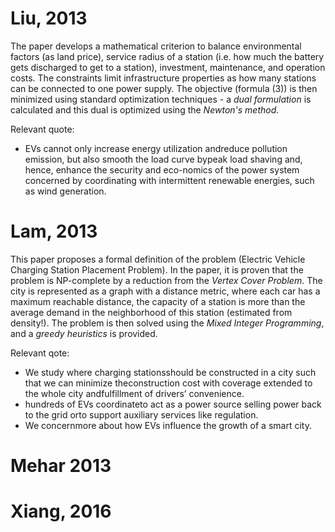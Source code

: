 # Liu, 2013

The paper develops a mathematical criterion to balance environmental factors (as land price), service radius of a station (i.e. how much the battery gets discharged to get to a station), investment, maintenance, and operation costs. The constraints limit infrastructure properties as how many stations can be connected to one power supply. The objective (formula (3)) is then minimized using standard optimization techniques - a *dual formulation* is calculated and this dual is optimized using the *Newton's method*.

Relevant quote:
* EVs cannot only increase energy utilization andreduce pollution emission, but also smooth the load curve bypeak load shaving and, hence, enhance the security and eco-nomics of the power system concerned by coordinating with intermittent renewable energies, such as wind generation.

# Lam, 2013

This paper proposes a formal definition of the problem (Electric Vehicle Charging Station Placement Problem). In the paper, it is proven that the problem is NP-complete by a reduction from the *Vertex Cover Problem*. The city is represented as a graph with a distance metric, where each car has a maximum reachable distance, the capacity of a station is more than the average demand in the neighborhood of this station (estimated from density!). The problem is then solved using the *Mixed Integer Programming*, and a *greedy heuristics* is provided.

Relevant qote:
* We  study  where  charging  stationsshould be constructed in a city such that we can minimize theconstruction cost with coverage extended to the whole city andfulfillment of drivers’ convenience.
* hundreds of EVs coordinateto  act  as  a  power  source  selling  power  back  to  the  grid  orto  support  auxiliary  services  like  regulation.
* We concernmore about how EVs influence the growth of a smart city.

# Mehar 2013

# Xiang, 2016
